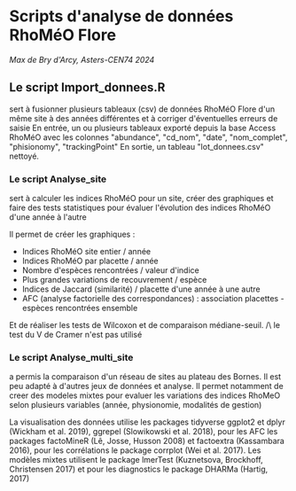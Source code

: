 # Scripts d'analyse de données RhoMéO Flore

*Max de Bry d'Arcy, Asters-CEN74 2024*


## Le script Import_donnees.R
sert à fusionner plusieurs tableaux (csv) de données RhoMéO Flore d'un même site à des années différentes et à corriger d'éventuelles erreurs de saisie
En entrée, un ou plusieurs tableaux exporté depuis la base Access RhoMéO avec les colonnes "abundance", "cd_nom", "date", "nom_complet", "phisionomy", "trackingPoint"
En sortie, un tableau "lot_donnees.csv" nettoyé.

### Le script Analyse_site
sert à calculer les indices RhoMéO pour un site, créer des graphiques et faire des tests statistiques pour évaluer l'évolution des indices RhoMéO d'une année à l'autre

Il permet de créer les graphiques : 
  - Indices RhoMéO site entier / année
  - Indices RhoMéO par placette / année
  - Nombre d'espèces rencontrées / valeur d'indice
  - Plus grandes variations de recouvrement / espèce
  - Indices de Jaccard (similarité) / placette d'une année à une autre
  - AFC (analyse factorielle des correspondances) : association placettes - espèces rencontrées ensemble

Et de réaliser les tests de Wilcoxon et de comparaison médiane-seuil. /\ le test du V de Cramer n'est pas utilisé


### Le script Analyse_multi_site
a permis la comparaison d'un réseau de sites au plateau des Bornes. Il est peu adapté à d'autres jeux de données et analyse.
Il permet notamment de creer des modeles mixtes pour evaluer les variations des indices RhoMeO selon plusieurs variables (année, physionomie, modalités de gestion)




La visualisation des données utilise les packages tidyverse ggplot2 et dplyr (Wickham et al. 2019), ggrepel (Slowikowski et al. 2018), pour les AFC les packages
factoMineR (Lê, Josse, Husson 2008) et factoextra (Kassambara 2016), pour les corrélations le package corrplot (Wei et al. 2017). 
Les modèles mixtes utilisent le package lmerTest (Kuznetsova, Brockhoff, Christensen 2017) et pour les diagnostics le package DHARMa (Hartig, 2017)
